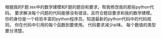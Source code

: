 根据我的F题.tex中的数学建模和F题的题目和要求，帮我修改我的那些python代码。
要求解决每个问题的代码能够没有错误，且符合题目要求和我的数学建模。
你的身份是一个经验丰富的python程序员。知道最新的python代码中的代码规则。
你在代码中引用的每个函数到要使用。
代码要求减少ai味。
每个数值的类型要分清楚。
